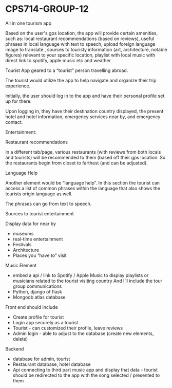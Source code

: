 # CPS714-GROUP-12
All in one tourism app

Based on the user's gps location, the app will provide certain amenities, such as: local restaurant recommendations (based on reviews), useful phrases in local language with text to speech, upload foreign language image to translate , sources to touristy information (art, architecture, notable figures)  relevant to your specific location, playlist with local music with direct link to spotify, apple music etc and weather

Tourist App geared to a “tourist” person travelling abroad. 

The tourist would utilize the app to help navigate and organize their trip experience. 

Initially, the user should log in to the app and have their personal profile set up for there. 

Upon logging in, they have their destination country displayed, the present hotel and hotel information, emergency services near by, and emergency contact. 

Entertainment:

Restaurant recommendations 

In a different tab/page, various restaurants (with reviews from both locals and tourists) will be recommended to them (based off their gps location. So the restaurants begin from closet to farthest (and can be adjusted). 

Language Help

Another element would be “language help”. In this section the tourist can access a list of common phrases within the language that also shows the tourists origin language as well. 

The phrases can go from text to speech. 

Sources to tourist entertainment

Display data for near by 
- museums
- real-time entertainment
- Festivals
- Architecture
- Places you “have to” visit


Music Element
- embed a api / link to Spotify / Apple Music to display playlists or musicians related to the tourist visiting country 
And I’ll include the tour group communications
- Python, django of flask 
- Mongodb atlas database 

Front end should include 
- Create profile for tourist
- Login app securely as a tourist
- Tourist - can customized their profile, leave reviews 
- Admin login - able to adjust to the database (create new elements, delete) 

Backend
- database for admin, tourist
- Restaurant database, hotel database
- Api connecting to third part music app and display that data - tourist should be redirected to the app with the song selected / presented to them
